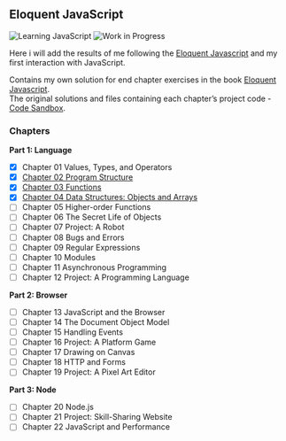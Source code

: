 ## Eloquent JavaScript

![Learning JavaScript](https://img.shields.io/badge/learning-javascript-yellow "JavaScript")
![Work in Progress](https://img.shields.io/badge/work%20in%20progress-exercises-green "Exercises")

Here i will add the results of me following the [Eloquent Javascript](https://eloquentjavascript.net/) and my first interaction with JavaScript.

Contains my own solution for end chapter exercises in the book [Eloquent Javascript](https://eloquentjavascript.net/).<br/>
The  original solutions and files containing each chapter’s project code - [Code Sandbox](https://eloquentjavascript.net/code/).

### Chapters

**Part 1: Language**
- [x] Chapter 01 Values, Types, and Operators
- [x] [Chapter 02 Program Structure](https://github.com/maximbaraliuc/eloquent-javascript/tree/main/chapter-02)
- [x] [Chapter 03 Functions](https://github.com/maximbaraliuc/eloquent-javascript/tree/main/chapter-03)
- [x] [Chapter 04 Data Structures: Objects and Arrays](https://github.com/maximbaraliuc/eloquent-javascript/tree/main/chapter-04)
- [ ] Chapter 05 Higher-order Functions
- [ ] Chapter 06 The Secret Life of Objects
- [ ] Chapter 07 Project: A Robot
- [ ] Chapter 08 Bugs and Errors
- [ ] Chapter 09 Regular Expressions
- [ ] Chapter 10 Modules
- [ ] Chapter 11 Asynchronous Programming
- [ ] Chapter 12 Project: A Programming Language

**Part 2: Browser**
- [ ] Chapter 13 JavaScript and the Browser
- [ ] Chapter 14 The Document Object Model
- [ ] Chapter 15 Handling Events
- [ ] Chapter 16 Project: A Platform Game
- [ ] Chapter 17 Drawing on Canvas
- [ ] Chapter 18 HTTP and Forms
- [ ] Chapter 19 Project: A Pixel Art Editor

**Part 3: Node**
- [ ] Chapter 20 Node.js
- [ ] Chapter 21 Project: Skill-Sharing Website
- [ ] Chapter 22 JavaScript and Performance
